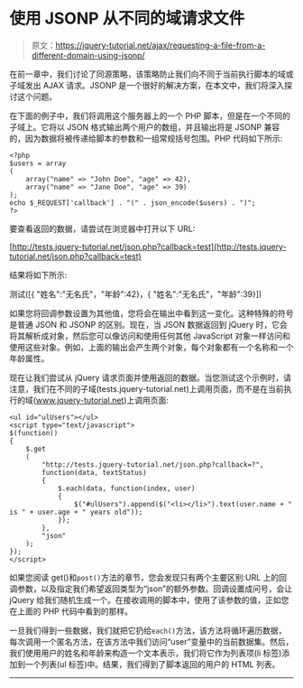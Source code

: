 # 使用 JSONP 从不同的域请求文件

> 原文：<https://jquery-tutorial.net/ajax/requesting-a-file-from-a-different-domain-using-jsonp/>

在前一章中，我们讨论了同源策略，该策略防止我们向不同于当前执行脚本的域或子域发出 AJAX 请求。JSONP 是一个很好的解决方案，在本文中，我们将深入探讨这个问题。

在下面的例子中，我们将调用这个服务器上的一个 PHP 脚本，但是在一个不同的子域上。它将以 JSON 格式输出两个用户的数组，并且输出将是 JSONP 兼容的，因为数据将被传递给脚本的参数和一组常规括号包围。PHP 代码如下所示:

```
<?php
$users = array
(
	array("name" => "John Doe", "age" => 42),
	array("name" => "Jane Doe", "age" => 39)
);
echo $_REQUEST['callback'] . "(" . json_encode($users) . ")";
?>
```

要查看返回的数据，请尝试在浏览器中打开以下 URL:

[http://tests.jquery-tutorial.net/json.php?callback=test](http://tests.jquery-tutorial.net/json.php?callback=test)

结果将如下所示:

<input type="hidden" name="IL_IN_ARTICLE">

测试([{ "姓名":"无名氏"，"年龄":42}，{ "姓名":"无名氏"，"年龄":39}])

如果您将回调参数设置为其他值，您将会在输出中看到这一变化。这种特殊的符号是普通 JSON 和 JSONP 的区别。现在，当 JSON 数据返回到 jQuery 时，它会将其解析成对象，然后您可以像访问和使用任何其他 JavaScript 对象一样访问和使用这些对象。例如，上面的输出会产生两个对象，每个对象都有一个名称和一个年龄属性。

现在让我们尝试从 jQuery 请求页面并使用返回的数据。当您测试这个示例时，请注意，我们在不同的子域(tests.jquery-tutorial.net)上调用页面，而不是在当前执行的域(www.jquery-tutorial.net)上调用页面:

```
<ul id="ulUsers"></ul>
<script type="text/javascript">
$(function()
{
    $.get
	(
		"http://tests.jquery-tutorial.net/json.php?callback=?", 
		function(data, textStatus)
        {
        	$.each(data, function(index, user)
			{
				$("#ulUsers").append($("<li></li>").text(user.name + " is " + user.age + " years old"));
			});
        },
		"json"
	);		
});
</script>
```

如果您阅读 get()和`post()`方法的章节，您会发现只有两个主要区别:URL 上的回调参数，以及指定我们希望返回类型为“json”的额外参数。回调设置成问号，会让 jQuery 给我们随机生成一个。在接收调用的脚本中，使用了该参数的值，正如您在上面的 PHP 代码中看到的那样。

一旦我们得到一些数据，我们就把它扔给`each()`方法，该方法将循环遍历数据，每次调用一个匿名方法，在该方法中我们访问“user”变量中的当前数据集。然后，我们使用用户的姓名和年龄来构造一个文本表示，我们将它作为列表项(li 标签)添加到一个列表(ul 标签)中。结果，我们得到了脚本返回的用户的 HTML 列表。

* * *